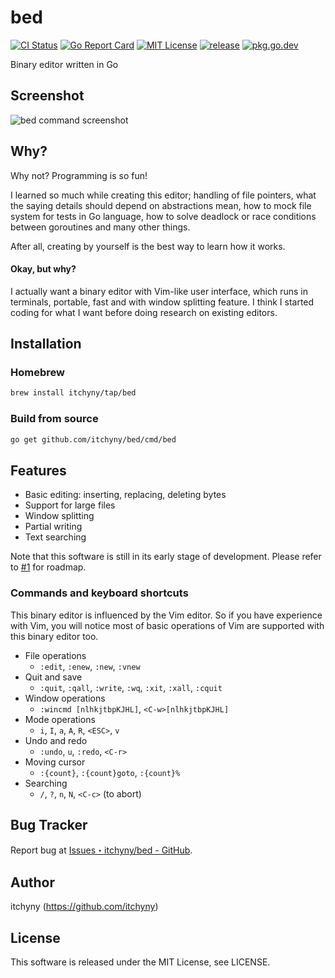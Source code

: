 # bed
[![CI Status](https://github.com/itchyny/bed/workflows/CI/badge.svg)](https://github.com/itchyny/bed/actions)
[![Go Report Card](https://goreportcard.com/badge/github.com/itchyny/bed)](https://goreportcard.com/report/github.com/itchyny/bed)
[![MIT License](http://img.shields.io/badge/license-MIT-blue.svg)](https://github.com/itchyny/bed/blob/master/LICENSE)
[![release](https://img.shields.io/github/release/itchyny/bed/all.svg)](https://github.com/itchyny/bed/releases)
[![pkg.go.dev](https://pkg.go.dev/badge/github.com/itchyny/bed)](https://pkg.go.dev/github.com/itchyny/bed)

Binary editor written in Go

## Screenshot
![bed command screenshot](https://user-images.githubusercontent.com/375258/38499347-2f71306c-3c42-11e8-926e-1782b0bc73f3.png)

## Why?
Why not? Programming is so fun!

I learned so much while creating this editor; handling of file pointers, what the saying details should depend on abstractions mean, how to mock file system for tests in Go language, how to solve deadlock or race conditions between goroutines and many other things.

After all, creating by yourself is the best way to learn how it works.

#### Okay, but why?
I actually want a binary editor with Vim-like user interface, which runs in terminals, portable, fast and with window splitting feature.
I think I started coding for what I want before doing research on existing editors.

## Installation
### Homebrew
```sh
brew install itchyny/tap/bed
```

### Build from source
```bash
go get github.com/itchyny/bed/cmd/bed
```

## Features
- Basic editing: inserting, replacing, deleting bytes
- Support for large files
- Window splitting
- Partial writing
- Text searching

Note that this software is still in its early stage of development.
Please refer to [#1](https://github.com/itchyny/bed/issues/1) for roadmap.

### Commands and keyboard shortcuts
This binary editor is influenced by the Vim editor.
So if you have experience with Vim, you will notice most of basic operations of Vim are supported with this binary editor too.

- File operations
  - `:edit`, `:enew`, `:new`, `:vnew`
- Quit and save
  - `:quit`, `:qall`, `:write`, `:wq`, `:xit`, `:xall`, `:cquit`
- Window operations
  - `:wincmd [nlhkjtbpKJHL]`, `<C-w>[nlhkjtbpKJHL]`
- Mode operations
  - `i`, `I`, `a`, `A`, `R`, `<ESC>`, `v`
- Undo and redo
  - `:undo`, `u`, `:redo`, `<C-r>`
- Moving cursor
  - `:{count}`, `:{count}goto`, `:{count}%`
- Searching
  - `/`, `?`, `n`, `N`, `<C-c>` (to abort)

## Bug Tracker
Report bug at [Issues・itchyny/bed - GitHub](https://github.com/itchyny/bed/issues).

## Author
itchyny (https://github.com/itchyny)

## License
This software is released under the MIT License, see LICENSE.
